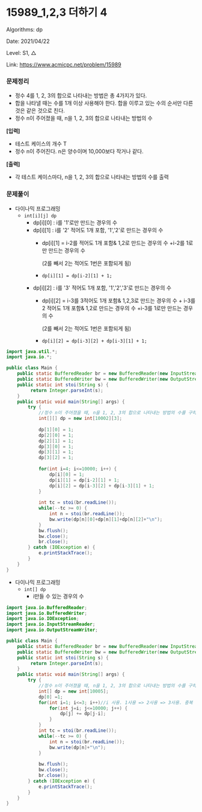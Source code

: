 # 15989_1,2,3 더하기 4

Algorithms: dp

Date: 2021/04/22

Level: S1, △

Link: https://www.acmicpc.net/problem/15989

### 문제정리

- 정수 4를 1, 2, 3의 합으로 나타내는 방법은 총 4가지가 있다.
- 합을 나타낼 때는 수를 1개 이상 사용해야 한다. 합을 이루고 있는 수의 순서만 다른 것은 같은 것으로 친다.
- 정수 n이 주어졌을 때, n을 1, 2, 3의 합으로 나타내는 방법의 수

**[입력]**

- 테스트 케이스의 개수 T
- 정수 n이 주어진다. n은 양수이며 10,000보다 작거나 같다.

**[출력]**

- 각 테스트 케이스마다, n을 1, 2, 3의 합으로 나타내는 방법의 수를 출력

### 문제풀이

- 다이나믹 프로그래밍
    - `int[i][j] dp`
        - dp[i][0] : i를 '1'로만 만드는 경우의 수
        - dp[i][1] : i를 '2' 적어도 1개 포함, '1','2'로 만드는 경우의 수
            - dp[i][1] = i-2를 적어도 1개 포함& 1,2로 만드는 경우의 수 +i-2를 1로만 만드는 경우의 수

                (2를 빼서 2는 적어도 1번은 포함되게 됨)

            - `dp[i][1] = dp[i-2][1] + 1;`
        - dp[i][2] : i를 '3' 적어도 1개 포함, '1','2','3'로 만드는 경우의 수
            - dp[i][2] = i-3를 3적어도 1개 포함& 1,2,3로 만드는 경우의 수 + i-3를 2 적어도 1개 포함& 1,2로 만드는 경우의 수 +i-3를 1로만 만드는 경우의 수

                (2를 빼서 2는 적어도 1번은 포함되게 됨)

            - `dp[i][2] = dp[i-3][2] + dp[i-3][1] + 1;`

```java
import java.util.*;
import java.io.*;

public class Main {
	public static BufferedReader br = new BufferedReader(new InputStreamReader(System.in));
	public static BufferedWriter bw = new BufferedWriter(new OutputStreamWriter(System.out));	
	public static int stoi(String s) {
		 return Integer.parseInt(s);
	}
	public static void main(String[] args) {
		try {
			//정수 n이 주어졌을 때, n을 1, 2, 3의 합으로 나타내는 방법의 수를 구하는 프로그램
			int[][] dp = new int[10002][3];
			
			dp[1][0] = 1;
			dp[2][0] = 1;
			dp[2][1] = 1;
			dp[3][0] = 1;
			dp[3][1] = 1;
			dp[3][2] = 1;
			
			for(int i=4; i<=10000; i++) {
				dp[i][0] = 1;
				dp[i][1] = dp[i-2][1] + 1;
				dp[i][2] = dp[i-3][2] + dp[i-3][1] + 1;
			}
			
			int tc = stoi(br.readLine());
			while(--tc >= 0) {
				int n = stoi(br.readLine());
				bw.write(dp[n][0]+dp[n][1]+dp[n][2]+"\n");
			}
			bw.flush();
			bw.close();
			br.close();
		} catch (IOException e) {
			e.printStackTrace();
		}
	}
}
```

- 다이나믹 프로그래밍
    - `int[] dp`
        - i만들 수 있는 경우의 수

```java
import java.io.BufferedReader;
import java.io.BufferedWriter;
import java.io.IOException;
import java.io.InputStreamReader;
import java.io.OutputStreamWriter;

public class Main {
	public static BufferedReader br = new BufferedReader(new InputStreamReader(System.in));
	public static BufferedWriter bw = new BufferedWriter(new OutputStreamWriter(System.out));	
	public static int stoi(String s) {
		 return Integer.parseInt(s);
	}
	public static void main(String[] args) {
		try {
			//정수 n이 주어졌을 때, n을 1, 2, 3의 합으로 나타내는 방법의 수를 구하는 프로그램
			int[] dp = new int[10005];
			dp[0] =1;
			for(int i=1; i<=3; i++)//i 사용. 1사용 => 2사용 => 3사용. 중복 없이 구할 수 있다.
				for(int j=i; j<=10000; j++) {
					dp[j] += dp[j-i];
				}
			}
			int tc = stoi(br.readLine());
			while(--tc >= 0) {
				int n = stoi(br.readLine());
				bw.write(dp[n]+"\n");
			}
			
			bw.flush();
			bw.close();
			br.close();
		} catch (IOException e) {
			e.printStackTrace();
		}
	}
}
```